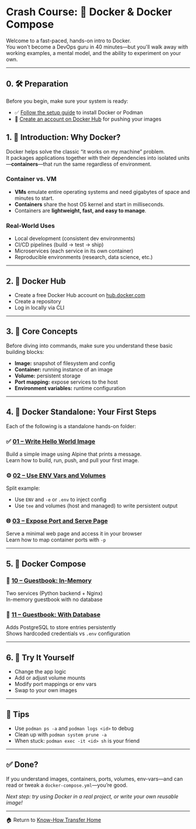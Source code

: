 # Crash Course: 🐳 Docker & Docker Compose

Welcome to a fast-paced, hands-on intro to Docker.  
You won't become a DevOps guru in 40 minutes—but you'll walk away with working examples, a mental model, and the ability to experiment on your own.

---

## 0. 🛠️ Preparation

Before you begin, make sure your system is ready:

- ✅ [Follow the setup guide](00-preparation/README.md) to install Docker or Podman
- 🔑 [Create an account on Docker Hub](https://hub.docker.com) for pushing your images

## 1. 🧭 Introduction: Why Docker?

Docker helps solve the classic “it works on my machine” problem.  
It packages applications together with their dependencies into isolated units—**containers**—that run the same regardless of environment.

### Container vs. VM

- **VMs** emulate entire operating systems and need gigabytes of space and minutes to start.
- **Containers** share the host OS kernel and start in milliseconds.
- Containers are **lightweight, fast, and easy to manage**.

### Real-World Uses

- Local development (consistent dev environments)
- CI/CD pipelines (build → test → ship)
- Microservices (each service in its own container)
- Reproducible environments (research, data science, etc.)

---

## 2. 🐳 Docker Hub

- Create a free Docker Hub account on [hub.docker.com](https://hub.docker.com/)
- Create a repository
- Log in locally via CLI

---

## 3. 🧱 Core Concepts

Before diving into commands, make sure you understand these basic building blocks:

- **Image:** snapshot of filesystem and config
- **Container:** running instance of an image
- **Volume:** persistent storage
- **Port mapping:** expose services to the host
- **Environment variables:** runtime configuration

---

## 4. 🧪 Docker Standalone: Your First Steps

Each of the following is a standalone hands-on folder:

### ✅ [01 – Write Hello World Image](01_write-hello-word/README.md)

Build a simple image using Alpine that prints a message.  
Learn how to build, run, push, and pull your first image.

### ⚙️ [02 – Use ENV Vars and Volumes](02-use-env-vars-and-volumes/README.md)

Split example:
- Use `ENV` and `-e` or `.env` to inject config
- Use `tee` and volumes (host and managed) to write persistent output

### 🌐 [03 – Expose Port and Serve Page](03_use-ports/README.md)

Serve a minimal web page and access it in your browser  
Learn how to map container ports with `-p`

---

## 5. 🧬 Docker Compose

### 👥 [10 – Guestbook: In-Memory](10_guestbook/README.md)

Two services (Python backend + Nginx)  
In-memory guestbook with no database

### 💾 [11 – Guestbook: With Database](11_guestbook-database/README.md)

Adds PostgreSQL to store entries persistently  
Shows hardcoded credentials vs `.env` configuration

---

## 6. 🧠 Try It Yourself

- Change the app logic
- Add or adjust volume mounts
- Modify port mappings or env vars
- Swap to your own images

---

## 📝 Tips

- Use `podman ps -a` and `podman logs <id>` to debug
- Clean up with `podman system prune -a`
- When stuck: `podman exec -it <id> sh` is your friend

---

## ✅ Done?

If you understand images, containers, ports, volumes, env-vars—and can read or tweak a `docker-compose.yml`—you’re good.

_Next step: try using Docker in a real project, or write your own reusable image!_

---

🏠 Return to [Know-How Transfer Home](../../README.md)
